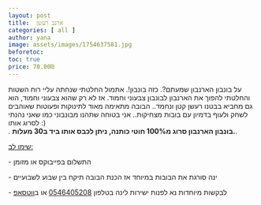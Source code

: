 ```yaml
---
layout: post
title:  ארנב רעשן
categories: [ all ]
author: yana
image: assets/images/1754637581.jpg
beforetoc: 
toc: true
price: 70.00₪
---
```

על בונבון הארנבון שמעתם?. כזה בונבון!. אתמול החלטתי שנחתה עליי רוח השטות והחלטתי להפוך את הארנבון לבונבון צבעוני וחמוד. אז לא רק שהוא צבעוני וחמוד, הוא גם מחביא בבטנו רעשן קטן ונחמד.. הבובה מתאימה מאוד לתינוקות ופעוטות שאוהבים לשחק ולעוף בדמיון עם בובות מצחיקות.. אני בטוחה שתהנו מבונבוני כמו שאני נהנתי לסרוג אותו :)<br>. <strong>בונבון הארנבון סרוג מ100% חוטי כותנה, ניתן לכבס אותו ביד ב30 מעלות.</strong>. <br>

<p><u>שימו לב:</u></p>
<p>- התשלום בפייבוקס או מזומן</p>
<p>- ינה סורגת את הבובות במיוחד אז הכנת הבובה תיקח בין שבוע לשבועיים<br></p>
<p>- לבקשות מיוחדות נא לפנות ישירות לינה בטלפון <a href="tel:0546405208" target="_blank">0546405208</a> או ב<a href="https://wa.me/972546405208?text=שלום, בקשר לארנב רעשן נראה מעניין מאוד" target="_blank">ווטסאפ</a></p>
